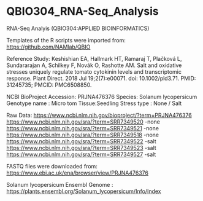 # QBIO304_RNA-Seq_Analysis
RNA-Seq Analyis (QBIO304:APPLIED BIOINFORMATICS)

Templates of the R scripts were imported from: https://github.com/NAMlab/QBIO

Reference Study:
Keshishian EA, Hallmark HT, Ramaraj T, Plačková L, Sundararajan A, Schilkey F, Novák O, Rashotte AM. Salt and oxidative stresses uniquely regulate tomato cytokinin levels and transcriptomic response. Plant Direct. 2018 Jul 19;2(7):e00071. doi: 10.1002/pld3.71. PMID: 31245735; PMCID: PMC6508850.

NCBI BioProject Accession: PRJNA476376
Species: Solanum lycopersicum
Genotype name : Micro tom
Tissue:Seedling
Stress type : None / Salt 

Raw Data: https://www.ncbi.nlm.nih.gov/bioproject/?term=PRJNA476376
          https://www.ncbi.nlm.nih.gov/sra/?term=SRR7349520 -none
          https://www.ncbi.nlm.nih.gov/sra/?term=SRR7349521 -none
          https://www.ncbi.nlm.nih.gov/sra/?term=SRR7349518 -none
          https://www.ncbi.nlm.nih.gov/sra/?term=SRR7349522 -salt
          https://www.ncbi.nlm.nih.gov/sra/?term=SRR7349523 -salt
          https://www.ncbi.nlm.nih.gov/sra/?term=SRR7349527 -salt

FASTQ files were downloaded from: https://www.ebi.ac.uk/ena/browser/view/PRJNA476376

Solanum lycopersicum Ensembl Genome : https://plants.ensembl.org/Solanum_lycopersicum/Info/Index


